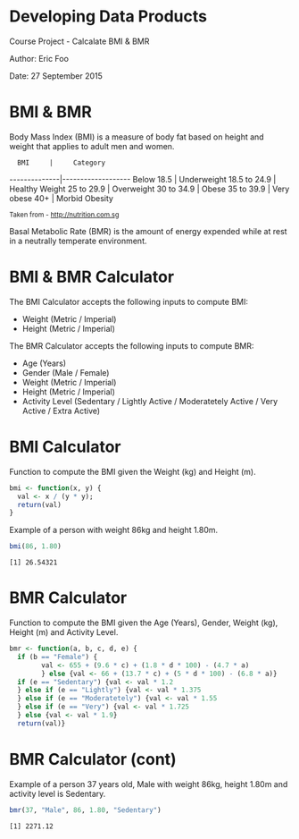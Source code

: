 Developing Data Products
========================================================
Course Project - Calcalate BMI & BMR

Author: Eric Foo

Date: 27 September 2015

BMI & BMR
========================================================

Body Mass Index (BMI) is a measure of body fat based on height and weight that applies to adult men and women. 

      BMI     |     Category
--------------|-------------------
Below 18.5    |   Underweight
18.5 to 24.9  |   Healthy Weight
25 to 29.9    |   Overweight
30 to 34.9    |   Obese
35 to 39.9    |   Very obese
40+           |   Morbid Obesity

<small>Taken from - http://nutrition.com.sg</small>

Basal Metabolic Rate (BMR) is the amount of energy expended while at rest in a neutrally temperate environment. 


BMI & BMR Calculator
========================================================
The BMI Calculator accepts the following inputs to compute BMI:
- Weight (Metric / Imperial)
- Height (Metric / Imperial)

The BMR Calculator accepts the following inputs to compute BMR:
- Age (Years)
- Gender (Male / Female)
- Weight (Metric / Imperial)
- Height (Metric / Imperial)
- Activity Level (Sedentary / Lightly Active / Moderatetely Active / Very Active / Extra Active)

BMI Calculator
========================================================
Function to compute the BMI given the Weight (kg) and Height (m).

```r
bmi <- function(x, y) {
  val <- x / (y * y);
  return(val)
}
```
Example of a person with weight 86kg and height 1.80m.

```r
bmi(86, 1.80)
```

```
[1] 26.54321
```

BMR Calculator
========================================================
Function to compute the BMI given the Age (Years), Gender, Weight (kg), Height (m) and Activity Level.


```r
bmr <- function(a, b, c, d, e) {
  if (b == "Female") {
        val <- 655 + (9.6 * c) + (1.8 * d * 100) - (4.7 * a)
        } else {val <- 66 + (13.7 * c) + (5 * d * 100) - (6.8 * a)} 
  if (e == "Sedentary") {val <- val * 1.2
  } else if (e == "Lightly") {val <- val * 1.375
  } else if (e == "Moderatetely") {val <- val * 1.55
  } else if (e == "Very") {val <- val * 1.725
  } else {val <- val * 1.9} 
  return(val)}
```


BMR Calculator (cont)
========================================================
Example of a person  37 years old, Male with weight 86kg, height 1.80m and activity level is Sedentary.


```r
bmr(37, "Male", 86, 1.80, "Sedentary")
```

```
[1] 2271.12
```


























